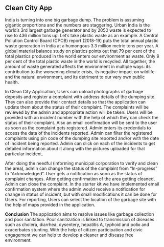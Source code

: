 ## Clean City App

India is turning into one big garbage dump. The problem is assuming gigantic proportions and the numbers are staggering. Urban India is the world’s 3rd largest garbage generator and by 2050 waste is expected to rise to 436 million tons up. Let’s take plastic waste as an example. A Central Pollution Control Board (CPCB) report (2018-19) puts the total annual plastic waste generation in India at a humongous 3.3 million metric tons per year. A global material balance study on plastics points out that 79 per cent of the total plastics produced in the world enters our environment as waste. Only 9 per cent of the total plastic waste in the world is recycled. All together, the amount of waste generated affects the environment in multiple ways: its contribution to the worsening climate crisis, its negative impact on wildlife and the natural environment, and its detriment to our very own public health. 

In Clean City Application, Users can upload photographs of garbage deposits and register a complaint with address details of the dumping site. They can also provide their contact details so that the application can update them about the status of their complaint. The complaints will be reviewed by the admin and appropriate action will be taken. Users will be provided with an incident number with the help of which they can check the status of their complaint. Also an email confirmation will be sent to the user as soon as the complaint gets registered. Admin enters its credentials to access the data of the incidents reported. Admin can filter the registered complaints using pin code of the dumping site reported and/or with the date of incident being reported. Admin can click on each of the incidents to get detailed information about it along with the pictures uploaded for that particular incident. 

After doing the needful (informing municipal corporation to verify and clean the area), admin can change the status of the complaint from “In-progress” to “Acknowledged”. User gets a notification as soon as the status of complaint changes. After getting confirmation of the area getting cleaned, Admin can close the complaint. In the starter kit we have implemented email confirmation system where the admin would receive a notification for change in status of incident, but with small modifications it can be done for Users. For reporting, Users can select the location of the garbage site with the help of maps provided in the application.

**Conclusion**
The application aims to resolve issues like garbage collection and poor sanitation. Poor sanitization is linked to transmission of diseases such as cholera, diarrhea, dysentery, hepatitis A, typhoid and polio and exacerbates stunting. With the help of citizen participation and civic engagement we can help to develop a cleaner and disease free environment.
